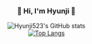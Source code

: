 
<div align="center">

  ### 🐰 Hi, I'm Hyunji 🐰

  <!--/br>

  ![JavaScript](https://img.shields.io/badge/JavaScript-F7DF1E.svg?&style=for-the-badge&logo=JavaScript&logoColor=white)
  ![TypeScript](https://img.shields.io/badge/TypeScript-3178C6.svg?&style=for-the-badge&logo=TypeScript&logoColor=white)

  ![React](https://img.shields.io/badge/React-61DAFB.svg?&style=for-the-badge&logo=React&logoColor=white)
  ![Redux](https://img.shields.io/badge/Redux-764ABC.svg?&style=for-the-badge&logo=Redux&logoColor=white)
  ![Redux-Saga](https://img.shields.io/badge/Redux%20Saga-999999.svg?&style=for-the-badge&logo=Redux-Saga&logoColor=white)
  ![Next.js](https://img.shields.io/badge/Next.js-000000.svg?&style=for-the-badge&logo=Next.js&logoColor=white)

  </br-->

 ![Hyunji523's GitHub stats](https://github-readme-stats.vercel.app/api?username=Hyunji523&count_private=true&show_icons=true&include_all_commits=true&hide=stars,contribs)
<br>
[![Top Langs](https://github-readme-stats.vercel.app/api/top-langs/?username=Hyunji523&layout=compact)](https://github.com/anuraghazra/github-readme-stats)

<br>
  
</div>
